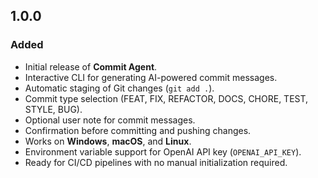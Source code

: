 ## 1.0.0

### Added
- Initial release of **Commit Agent**.
- Interactive CLI for generating AI-powered commit messages.
- Automatic staging of Git changes (`git add .`).
- Commit type selection (FEAT, FIX, REFACTOR, DOCS, CHORE, TEST, STYLE, BUG).
- Optional user note for commit messages.
- Confirmation before committing and pushing changes.
- Works on **Windows**, **macOS**, and **Linux**.
- Environment variable support for OpenAI API key (`OPENAI_API_KEY`).
- Ready for CI/CD pipelines with no manual initialization required.
